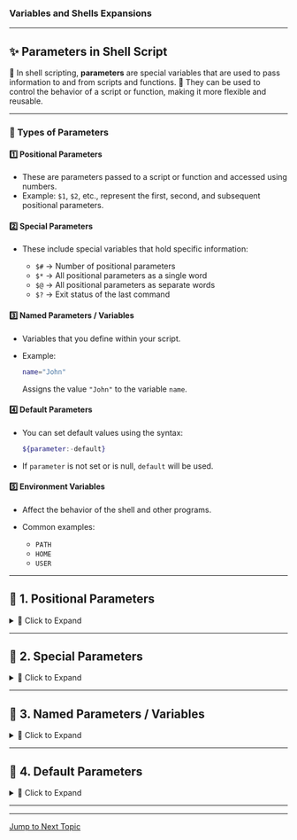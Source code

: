 ### Variables and Shells Expansions



---

## ✨ **Parameters in Shell Script**

🔹 In shell scripting, **parameters** are special variables that are used to pass information to and from scripts and functions.
🔹 They can be used to control the behavior of a script or function, making it more flexible and reusable. 


---

### 🔷 Types of Parameters

#### 1️⃣ Positional Parameters

* These are parameters passed to a script or function and accessed using numbers.
* Example: `$1`, `$2`, etc., represent the first, second, and subsequent positional parameters.

#### 2️⃣ Special Parameters

* These include special variables that hold specific information:

  * `$#` → Number of positional parameters
  * `$*` → All positional parameters as a single word
  * `$@` → All positional parameters as separate words
  * `$?` → Exit status of the last command

#### 3️⃣ Named Parameters / Variables

* Variables that you define within your script.
* Example:

  ```bash
  name="John"
  ```

  Assigns the value `"John"` to the variable `name`.

#### 4️⃣ Default Parameters

* You can set default values using the syntax:

  ```bash
  ${parameter:-default}
  ```
* If `parameter` is not set or is null, `default` will be used.

#### 5️⃣ Environment Variables

* Affect the behavior of the shell and other programs.
* Common examples:

  * `PATH`
  * `HOME`
  * `USER`

---



## 🔹 **1. Positional Parameters**

<details>  
<summary>📘 Click to Expand</summary>  

📌 **Positional parameters** are a way to pass arguments to a script or function.
They are accessed using numbers like `$1`, `$2`, etc.

### 🛠️ How to Use Positional Parameters

1. **Passing Arguments**

```bash
./myscript.sh arg1 arg2 arg3
```

• `arg1` is `$1`
• `arg2` is `$2`
• `arg3` is `$3`

2. **Accessing Arguments**

```bash
#!/bin/bash
echo "First argument: $1"
echo "Second argument: $2"
echo "Third argument: $3"
```

### 💡 Practical Use Cases

✅ **Automation** — for tasks like backups, deployments
✅ **Functions** — handle multiple inputs

### 📝 Tips

• ✅ **Validation**: Check the number of arguments
• ✅ **Quoting**: Use quotes to handle spaces
• 🔄 **Shift Command**: Use `shift` to manipulate parameters in loops

</details>  

---

## 🔹 **2. Special Parameters**

<details>  
<summary>📘 Click to Expand</summary>  

### 🧩 Special Parameters

* `$0` ➤ The name of the script itself
* `$#` ➤ Number of arguments passed
* `$@` ➤ All arguments (separate words)
* `$*` ➤ All arguments (single word)
* `$$` ➤ Process ID of the script
* `$?` ➤ Exit status of the last command

### 🔍 Example Script

```bash
#!/bin/bash
echo "Script name: $0"
echo "Number of arguments: $#"
echo "All arguments: $@"
echo "First argument: $1"
echo "Second argument: $2"
```

</details>  

---

## 🔹 **3. Named Parameters / Variables**

<details>  
<summary>📘 Click to Expand</summary>  

### ✍️ 1. **Defining Variables**

📌 **Syntax**: No spaces around `=`

```sh
name="John"
age=30
```

### 👓 2. **Accessing Variables**

📌 Use `$` before variable name

```sh
echo $name
echo $age
```

### 🧷 3. **Quoting Variables**

• **Double Quotes** — preserve spaces

```sh
greeting="Hello, $name"
echo "$greeting"
```

• **Single Quotes** — treat literally

```sh
greeting='Hello, $name'
echo "$greeting"  # Outputs: Hello, $name
```

</details>  

---

## 🔹 **4. Default Parameters**

<details>  
<summary>📘 Click to Expand</summary>  

### 🧰 What Are Default Parameters?

🔸 They ensure your script has a fallback value.
🔸 Useful for making scripts more user-friendly and robust.

### 📐 Syntax

```bash
${parameter:-default}
```

### 🔄 How It Works

• If `parameter` is set → return its value
• If not set/null → return `default`

### 📋 Example

```bash
#!/bin/bash
name=${1:-"Guest"}
echo "Hello, $name!"
```

### ▶️ Output

• Run `./myscript.sh Alice` ➝ `Hello, Alice!`
• Run `./myscript.sh` ➝ `Hello, Guest!`

</details>  

---

---
[Jump to Next Topic ](#variables-and-shells-expansions)



